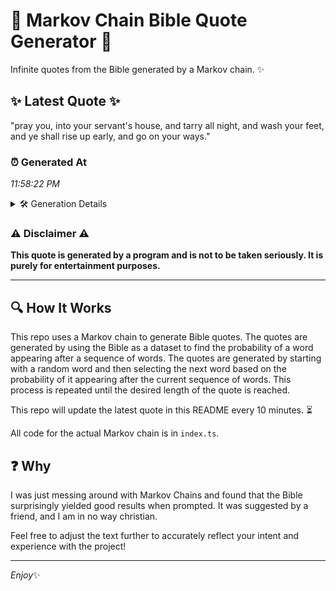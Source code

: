 # 📖 Markov Chain Bible Quote Generator 📖

Infinite quotes from the Bible generated by a Markov chain. ✨

## ✨ Latest Quote ✨
"pray you, into your servant's house, and tarry all night, and wash your feet, and ye shall rise up early, and go on your ways."

### ⏰ Generated At
*11:58:22 PM*

<details>
    <summary>🛠️ Generation Details</summary>
    <p>
        <strong>🌱 Seed:</strong> pray<br>
        <strong>🔄 Iterations:</strong> 24<br>
        <strong>📜 Context History:</strong><br>[ pray ]: you,<br>[ pray, you, ]: into<br>[ pray, you,, into ]: your<br>[ pray, you,, into, your ]: servant's<br>[ pray, you,, into, your, servant's ]: house,<br>[ pray, you,, into, your, servant's, house, ]: and<br>[ you,, into, your, servant's, house,, and ]: tarry<br>[ into, your, servant's, house,, and, tarry ]: all<br>[ your, servant's, house,, and, tarry, all ]: night,<br>[ servant's, house,, and, tarry, all, night, ]: and<br>[ house,, and, tarry, all, night,, and ]: wash<br>[ and, tarry, all, night,, and, wash ]: your<br>[ tarry, all, night,, and, wash, your ]: feet,<br>[ all, night,, and, wash, your, feet, ]: and<br>[ night,, and, wash, your, feet,, and ]: ye<br>[ and, wash, your, feet,, and, ye ]: shall<br>[ wash, your, feet,, and, ye, shall ]: rise<br>[ your, feet,, and, ye, shall, rise ]: up<br>[ feet,, and, ye, shall, rise, up ]: early,<br>[ and, ye, shall, rise, up, early, ]: and<br>[ ye, shall, rise, up, early,, and ]: go<br>[ shall, rise, up, early,, and, go ]: on<br>[ rise, up, early,, and, go, on ]: your<br>[ up, early,, and, go, on, your ]: ways.<br>
    </p>
</details>

### ⚠️ Disclaimer ⚠️
**This quote is generated by a program and is not to be taken seriously. It is purely for entertainment purposes.**

---

## 🔍 How It Works

This repo uses a Markov chain to generate Bible quotes. The quotes are generated by using the Bible as a dataset to find the probability of a word appearing after a sequence of words. The quotes are generated by starting with a random word and then selecting the next word based on the probability of it appearing after the current sequence of words. This process is repeated until the desired length of the quote is reached.

This repo will update the latest quote in this README every 10 minutes. ⏳

All code for the actual Markov chain is in `index.ts`.

## ❓ Why

I was just messing around with Markov Chains and found that the Bible surprisingly yielded good results when prompted. 
It was suggested by a friend, and I am in no way christian.

Feel free to adjust the text further to accurately reflect your intent and experience with the project!

---

*Enjoy*✨
